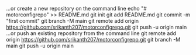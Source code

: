 …or create a new repository on the command line
echo "# motorconfigrepo" >> README.md
git init
git add README.md
git commit -m "first commit"
git branch -M main
git remote add origin https://github.com/srikanth207/motorconfigrepo.git
git push -u origin main
…or push an existing repository from the command line
git remote add origin https://github.com/srikanth207/motorconfigrepo.git
git branch -M main
git push -u origin main